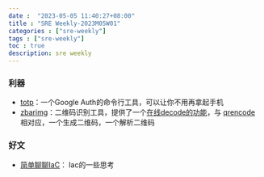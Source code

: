 ```yaml
---
date :  "2023-05-05 11:40:27+08:00"
title : "SRE Weekly-2023M05W01" 
categories : ["sre-weekly"] 
tags : ["sre-weekly"] 
toc : true
description: sre weekly
---
```


### 利器

- [totp](https://github.com/arcanericky/totp)：一个Google Auth的命令行工具，可以让你不用再拿起手机
- [zbarimg](https://zbar.sourceforge.net/download.html)：二维码识别工具，提供了一个[在线decode的功能](https://zxing.org/w/decode)，与 [qrencode](https://fukuchi.org/works/qrencode/) 相对应，一个生成二维码，一个解析二维码

### 好文

- [简单聊聊IaC](https://manjusaka.xlog.app/a-simple-introduction-about-iacmd)： Iac的一些思考